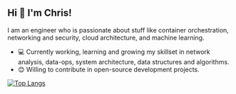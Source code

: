 ## Hi 👋 I'm Chris! 

I am an engineer who is passionate about stuff like container orchestration, networking and security, cloud architecture, and machine learning.

- 💻 Currently working, learning and growing my skillset in network analysis, data-ops, system architecture, data structures and algorithms.
- 😊 Willing to contribute in open-source development projects.

[![Top Langs](https://github-readme-stats.vercel.app/api/top-langs/?username=limitpointinf0&layout=compact)](https://github.com/limitpointinf0/github-readme-stats)
